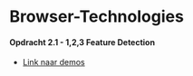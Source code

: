 # Browser-Technologies

#### Opdracht 2.1 - 1,2,3 Feature Detection

* [Link naar demos](https://strexx.github.io/Browser-Technologies/week2/index.html)
